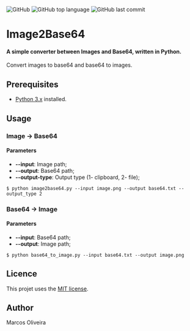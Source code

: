 ![GitHub](https://img.shields.io/github/license/ziguifrido/image2base64)
![GitHub top language](https://img.shields.io/github/languages/top/ziguifrido/image2base64)
![GitHub last commit](https://img.shields.io/github/last-commit/ziguifrido/image2base64)

# Image2Base64

#### A simple converter between Images and Base64, written in Python.

Convert images to base64 and base64 to images.

## Prerequisites

- [Python 3.x](https://www.python.org/) installed.

## Usage

### Image &rarr; Base64

#### Parameters

- **--input**: Image path;
- **--output**: Base64 path;
- **--output-type**: Output type (1- clipboard, 2- file);

```
$ python image2base64.py --input image.png --output base64.txt --output_type 2
```

### Base64 &rarr; Image

#### Parameters

- **--input**: Base64 path;
- **--output**: Image path;

```
$ python base64_to_image.py --input base64.txt --output image.png
```

## Licence

This projet uses the [MIT license](LICENSE.md).

## Author

Marcos Oliveira
